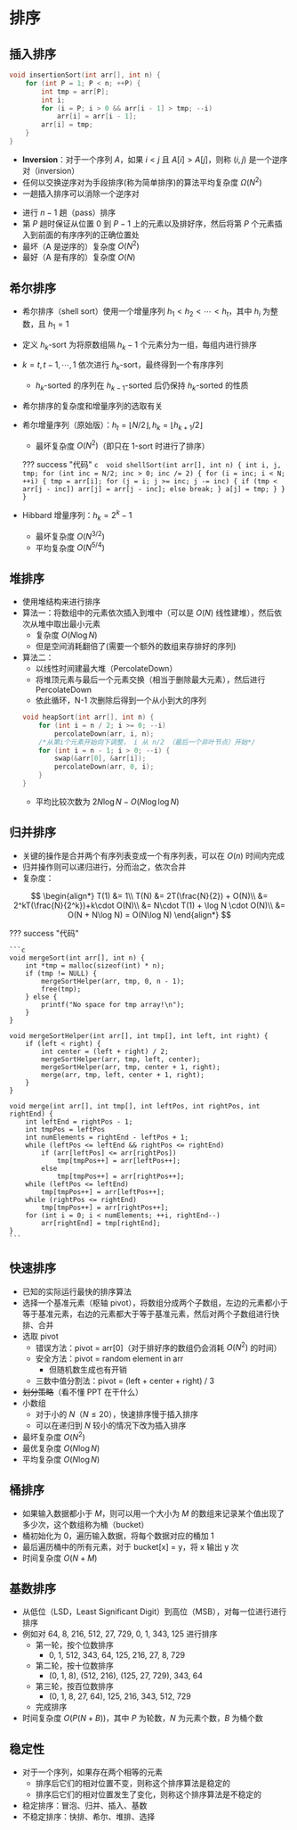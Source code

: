 # 排序
## 插入排序
```c 
void insertionSort(int arr[], int n) {
    for (int P = 1; P < n; ++P) {
        int tmp = arr[P];
        int i;
        for (i = P; i > 0 && arr[i - 1] > tmp; --i)
            arr[i] = arr[i - 1];
        arr[i] = tmp;
    }
}
```

+ **Inversion**：对于一个序列 $A$，如果 $i<j$ 且 $A[i]>A[j]$，则称 $(i, j)$ 是一个逆序对（inversion）
+ 任何以交换逆序对为手段排序(称为简单排序)的算法平均复杂度 $\Omega(N^2)$
+ 一趟插入排序可以消除一个逆序对   
- 进行 $n-1$ 趟（pass）排序
- 第 $P$ 趟时保证从位置 0 到 $P-1$ 上的元素以及排好序，然后将第 $P$ 个元素插入到前面的有序序列的正确位置处
- 最坏（A 是逆序的）复杂度 $O(N^2)$
- 最好（A 是有序的）复杂度 $O(N)$

## 希尔排序
- 希尔排序（shell sort）使用一个增量序列 $h_1<h_2<\cdots<h_t$，其中 $h_i$ 为整数，且 $h_1=1$
- 定义 $h_k$-sort 为将原数组隔 $h_k-1$ 个元素分为一组，每组内进行排序
- $k = t, t-1, \cdots, 1$ 依次进行 $h_k$-sort，最终得到一个有序序列
    - $h_k$-sorted 的序列在 $h_{k-1}$-sorted 后仍保持 $h_k$-sorted 的性质
- 希尔排序的复杂度和增量序列的选取有关
- 希尔增量序列（原始版）：$h_t=\lfloor N/2\rfloor, h_k = \lfloor h_{k+1}/2\rfloor$
    - 最坏复杂度 $O(N^2)$（即只在 1-sort 时进行了排序）

    ??? success "代码"
        ```c 
        void shellSort(int arr[], int n) {
            int i, j, tmp;
            for (int inc = N/2; inc > 0; inc /= 2) {
                for (i = inc; i < N; ++i) {
                    tmp = arr[i];
                    for (j = i; j >= inc; j -= inc) {
                        if (tmp < arr[j - inc])
                            arr[j] = arr[j - inc];
                        else
                            break;
                    }
                    a[j] = tmp;
                }
            }
        }
        ```

- Hibbard 增量序列：$h_k = 2^k-1$
    - 最坏复杂度 $O(N^{3/2})$
    - 平均复杂度 $O(N^{5/4})$

## 堆排序
- 使用堆结构来进行排序
- 算法一：将数组中的元素依次插入到堆中（可以是 $O(N)$ 线性建堆），然后依次从堆中取出最小元素
    - 复杂度 $O(N\log N)$
    - 但是空间消耗翻倍了(需要一个额外的数组来存排好的序列)
- 算法二：
    - 以线性时间建最大堆（PercolateDown）
    - 将堆顶元素与最后一个元素交换（相当于删除最大元素），然后进行 PercolateDown 
    - 依此循环，N-1 次删除后得到一个从小到大的序列
    ```c 
    void heapSort(int arr[], int n) {
        for (int i = n / 2; i >= 0; --i) 
            percolateDown(arr, i, n); 
        /*从第i个元素开始向下调整， i 从 n/2 （最后一个非叶节点）开始*/
        for (int i = n - 1; i > 0; --i) {
            swap(&arr[0], &arr[i]);
            percolateDown(arr, 0, i);
        }
    }
    ```
    - 平均比较次数为 $2N\log N - O(N\log\log N)$

## 归并排序
- 关键的操作是合并两个有序列表变成一个有序列表，可以在 $O(n)$ 时间内完成
- 归并操作则可以递归进行，分而治之，依次合并
- 复杂度：

$$
\begin{align*}
T(1) &= 1\\
T(N) &= 2T(\frac{N}{2}) + O(N)\\
&= 2^kT(\frac{N}{2^k})+k\cdot O(N)\\
&= N\cdot T(1) + \log N \cdot O(N)\\
&= O(N + N\log N) = O(N\log N)
\end{align*}
$$

??? success "代码"

    ```c 
    void mergeSort(int arr[], int n) {
        int *tmp = malloc(sizeof(int) * n);
        if (tmp != NULL) {
            mergeSortHelper(arr, tmp, 0, n - 1);
            free(tmp);
        } else {
            printf("No space for tmp array!\n");
        } 
    }

    void mergeSortHelper(int arr[], int tmp[], int left, int right) {
        if (left < right) {
            int center = (left + right) / 2;
            mergeSortHelper(arr, tmp, left, center);
            mergeSortHelper(arr, tmp, center + 1, right);
            merge(arr, tmp, left, center + 1, right);
        }
    }

    void merge(int arr[], int tmp[], int leftPos, int rightPos, int rightEnd) {
        int leftEnd = rightPos - 1;
        int tmpPos = leftPos
        int numElements = rightEnd - leftPos + 1;
        while (leftPos <= leftEnd && rightPos <= rightEnd)
            if (arr[leftPos] <= arr[rightPos])
                tmp[tmpPos++] = arr[leftPos++];
            else
                tmp[tmpPos++] = arr[rightPos++];
        while (leftPos <= leftEnd)
            tmp[tmpPos++] = arr[leftPos++];
        while (rightPos <= rightEnd)
            tmp[tmpPos++] = arr[rightPos++];
        for (int i = 0; i < numElements; ++i, rightEnd--)
            arr[rightEnd] = tmp[rightEnd];
    }
    ```

## 快速排序
- 已知的实际运行最快的排序算法
- 选择一个基准元素（枢轴 pivot），将数组分成两个子数组，左边的元素都小于等于基准元素，右边的元素都大于等于基准元素，然后对两个子数组进行快排、合并
- 选取 pivot
    - 错误方法：pivot = arr[0]（对于排好序的数组仍会消耗 $O(N^2)$ 的时间）
    - 安全方法：pivot = random element in arr
        - 但随机数生成也有开销
    - 三数中值分割法：pivot = (left + center + right) / 3
- ~~划分策略~~（看不懂 PPT 在干什么）
- 小数组
    - 对于小的 $N$（$N\leq 20$），快速排序慢于插入排序
    - 可以在递归到 $N$ 较小的情况下改为插入排序
- 最坏复杂度 $O(N^2)$
- 最优复杂度 $O(N\log N)$
- 平均复杂度 $O(N\log N)$

## 桶排序
- 如果输入数据都小于 $M$，则可以用一个大小为 $M$ 的数组来记录某个值出现了多少次，这个数组称为桶（bucket）
- 桶初始化为 0，遍历输入数据，将每个数据对应的桶加 1
- 最后遍历桶中的所有元素，对于 bucket[x] = y，将 x 输出 y 次
- 时间复杂度 $O(N+M)$

## 基数排序
- 从低位（LSD，Least Significant Digit）到高位（MSB），对每一位进行进行排序
- 例如对 64, 8, 216, 512, 27, 729, 0, 1, 343, 125 进行排序
    - 第一轮，按个位数排序
        - 0, 1, 512, 343, 64, 125, 216, 27, 8, 729
    - 第二轮，按十位数排序
        - (0, 1, 8), (512, 216), (125, 27, 729), 343, 64
    - 第三轮，按百位数排序
        - (0, 1, 8, 27, 64), 125, 216, 343, 512, 729
    - 完成排序
- 时间复杂度 $O(P(N+B))$，其中 $P$ 为轮数，$N$ 为元素个数，$B$ 为桶个数

## 稳定性
- 对于一个序列，如果存在两个相等的元素
    - 排序后它们的相对位置不变，则称这个排序算法是稳定的
    - 排序后它们的相对位置发生了变化，则称这个排序算法是不稳定的
- 稳定排序：冒泡、归并、插入、基数
- 不稳定排序：快排、希尔、堆排、选择

